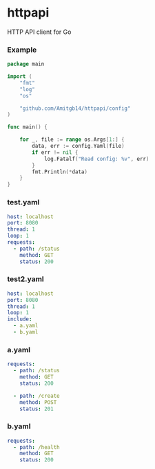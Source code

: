 # httpapi

HTTP API client for Go


### Example
```go
package main

import (
	"fmt"
	"log"
	"os"

	"github.com/Amitgb14/httpapi/config"
)

func main() {

	for _, file := range os.Args[1:] {
		data, err := config.Yaml(file)
		if err != nil {
			log.Fatalf("Read config: %v", err)
		}
		fmt.Println(*data)
	}
}
```

### test.yaml
```yaml
host: localhost
port: 8080
thread: 1
loop: 1
requests:
  - path: /status
    method: GET
    status: 200
```

### test2.yaml
```yaml
host: localhost
port: 8080
thread: 1
loop: 1
include:
  - a.yaml
  - b.yaml
```

### a.yaml
```yaml
requests:
  - path: /status
    method: GET
    status: 200

  - path: /create
    method: POST
    status: 201
```

### b.yaml
```yaml
requests:
  - path: /health
    method: GET
    status: 200
```



